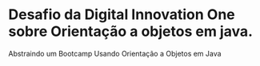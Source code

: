 # Desafio da Digital Innovation One sobre Orientação a objetos em java.
Abstraindo um Bootcamp Usando Orientação a Objetos em Java
